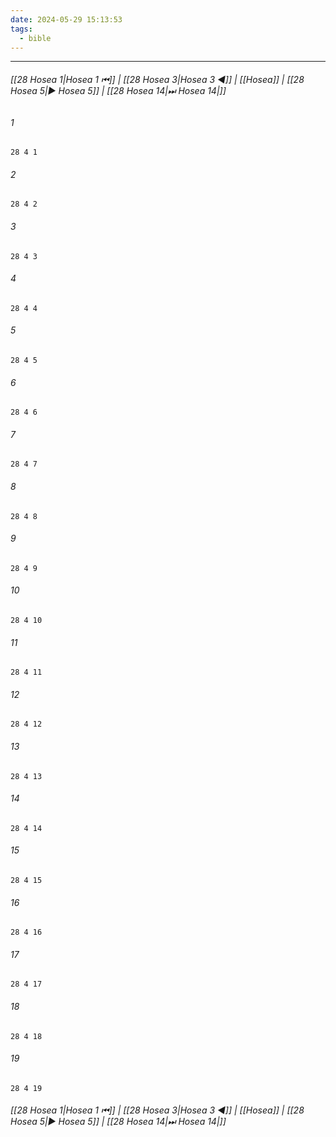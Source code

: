 ```yaml
---
date: 2024-05-29 15:13:53
tags:
  - bible
---
```

___

###### [[28 Hosea 1|Hosea 1 ⏮]] | [[28 Hosea 3|Hosea 3 ◀]] | [[Hosea]] | [[28 Hosea 5|▶ Hosea 5]] | [[28 Hosea 14|⏭ Hosea 14|]]

###### 1
``` verse
28 4 1 
```
###### 2
``` verse
28 4 2 
```
###### 3
``` verse
28 4 3 
```
###### 4
``` verse
28 4 4 
```
###### 5
``` verse
28 4 5 
```
###### 6
``` verse
28 4 6 
```
###### 7
``` verse
28 4 7 
```
###### 8
``` verse
28 4 8 
```
###### 9
``` verse
28 4 9 
```
###### 10
``` verse
28 4 10 
```
###### 11
``` verse
28 4 11 
```
###### 12
``` verse
28 4 12 
```
###### 13
``` verse
28 4 13 
```
###### 14
``` verse
28 4 14 
```
###### 15
``` verse
28 4 15 
```
###### 16
``` verse
28 4 16 
```
###### 17
``` verse
28 4 17 
```
###### 18
``` verse
28 4 18 
```
###### 19
``` verse
28 4 19 
```

###### [[28 Hosea 1|Hosea 1 ⏮]] | [[28 Hosea 3|Hosea 3 ◀]] | [[Hosea]] | [[28 Hosea 5|▶ Hosea 5]] | [[28 Hosea 14|⏭ Hosea 14|]]

